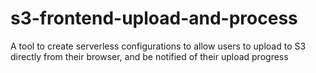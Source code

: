# s3-frontend-upload-and-process
A tool to create serverless configurations to allow users to upload to S3 directly from their browser, and be notified of their upload progress
